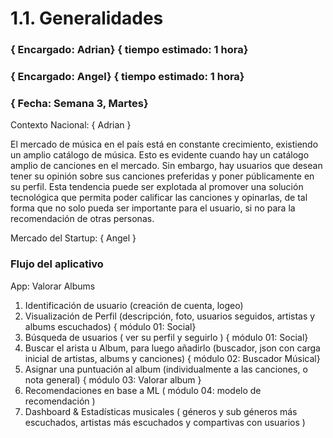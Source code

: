 # 1.1. Generalidades
### { Encargado: Adrian} { tiempo estimado: 1 hora}
### { Encargado: Angel} { tiempo estimado: 1 hora}
### { Fecha: Semana 3, Martes}

Contexto Nacional: { Adrian }

El mercado de música en el país está en constante crecimiento, existiendo un amplio catálogo de música. Esto es evidente cuando hay
un catálogo amplio de canciones en el mercado. Sin embargo, hay usuarios que desean tener su opinión sobre sus canciones preferidas
y poner públicamente en su perfil. Esta tendencia puede ser explotada al promover una solución tecnológica que permita
poder calificar las canciones y opinarlas, de tal forma que no solo pueda ser importante para el usuario, si no para la recomendación
de otras personas.

Mercado del Startup: { Angel }

### Flujo del aplicativo
App: Valorar Albums

1. Identificación de usuario (creación de cuenta, logeo)
2. Visualización de Perfil (descripción, foto, usuarios seguidos, artistas y albums escuchados) { módulo 01: Social}
3. Búsqueda de usuarios ( ver su perfil y seguirlo ) { módulo 01: Social}
4. Buscar el arista u Album, para luego añadirlo (buscador, json con carga inicial de artistas, albums y canciones) { módulo 02: Buscador Músical}
5. Asignar una puntuación al album (individualmente a las canciones, o nota general) { módulo 03: Valorar album }
6. Recomendaciones en base a ML ( módulo 04: modelo de recomendación )
7. Dashboard & Estadísticas musicales ( géneros y sub géneros más escuchados, artistas más escuchados y compartivas con usuarios )